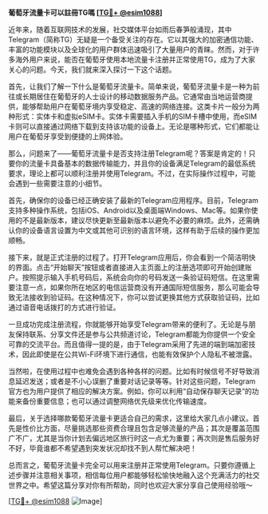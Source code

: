 **葡萄牙流量卡可以註冊TG嗎 [[TG💪+ @esim1088](https://t.me/s/esim1088)]**

近年来，随着互联网技术的发展，社交媒体平台如雨后春笋般涌现，其中Telegram（简称TG）无疑是一个备受关注的存在。它以其强大的加密通信功能、丰富的功能模块以及全球化的用户群体迅速吸引了大量用户的青睐。然而，对于许多海外用户来说，能否在葡萄牙使用本地流量卡注册并正常使用TG，成为了大家关心的问题。今天，我们就来深入探讨一下这个话题。

首先，让我们了解一下什么是葡萄牙流量卡。简单来说，葡萄牙流量卡是一种为前往或长期居住在葡萄牙的人士设计的移动数据服务产品。它通常由当地运营商提供，能够帮助用户在葡萄牙境内享受稳定、高速的网络连接。这类卡片一般分为两种形式：实体卡和虚拟eSIM卡。实体卡需要插入手机的SIM卡槽中使用，而eSIM卡则可以直接通过网络下载到支持该功能的设备上。无论是哪种形式，它们都能让用户在葡萄牙享受到便捷的上网体验。

那么，问题来了——葡萄牙流量卡是否支持注册Telegram呢？答案是肯定的！只要你的流量卡具备基本的数据传输能力，并且你的设备满足Telegram的最低系统要求，理论上都可以顺利注册并使用Telegram。不过，在实际操作过程中，可能会遇到一些需要注意的小细节。

首先，确保你的设备已经正确安装了最新的Telegram应用程序。目前，Telegram支持多种操作系统，包括iOS、Android以及桌面端Windows、Mac等。如果你使用的不是最新版本，建议尽快更新至最新版本以避免不必要的麻烦。此外，还需确认你的设备语言设置为中文或其他可识别的语言环境，这样有助于后续的操作更加顺畅。

接下来，就是正式注册的过程了。打开Telegram应用后，你会看到一个简洁明快的界面。点击“开始聊天”按钮或者直接进入主页面上的注册选项即可开始创建账户。按照提示输入手机号码后，系统会向你的号码发送一条验证码短信。在这里需要注意一点，如果你所在地区的电信运营商没有开通国际短信服务，那么可能会导致无法接收到验证码。在这种情况下，你可以尝试更换其他方式获取验证码，比如通过语音电话拨打的方式进行验证。

一旦成功完成注册流程，你就能够开始享受Telegram带来的便利了。无论是与朋友保持联系、分享文件还是参与公共频道讨论，Telegram都能为你提供一个安全可靠的交流平台。而且值得一提的是，由于Telegram采用了先进的端到端加密技术，因此即使是在公共Wi-Fi环境下进行通信，也能有效保护个人隐私不被泄露。

当然啦，在使用过程中也难免会遇到各种各样的问题。比如有时候信号不好导致消息延迟发送；或者是不小心误删了重要对话记录等等。针对这些问题，Telegram官方也为用户提供了相应的解决方案。例如，你可以利用“自动保存聊天记录”的功能来备份重要信息；也可以通过调整网络优先级来优化传输速度。

最后，关于选择哪款葡萄牙流量卡更适合自己的需求，这里给大家几点小建议。首先是性价比方面，尽量挑选那些资费合理且包含足够流量的产品；其次是覆盖范围广不广，尤其是当你计划去偏远地区旅行时这一点尤为重要；再次则是售后服务好不好，毕竟谁都不希望遇到突发状况却找不到人帮忙解决吧！

总而言之，葡萄牙流量卡完全可以用来注册并正常使用Telegram。只要你遵循上述步骤并注意相关事项，相信每位用户都能够轻松愉快地融入这个充满活力的社交世界之中。希望这篇分享对你有所帮助，同时也欢迎大家分享自己使用经验哦～ 

[[TG💪+ @esim1088](https://t.me/s/esim1088) ![Image](https://i.postimg.cc/4NQfJmqS/Snipaste-2025-05-13-00-14-12.png)]